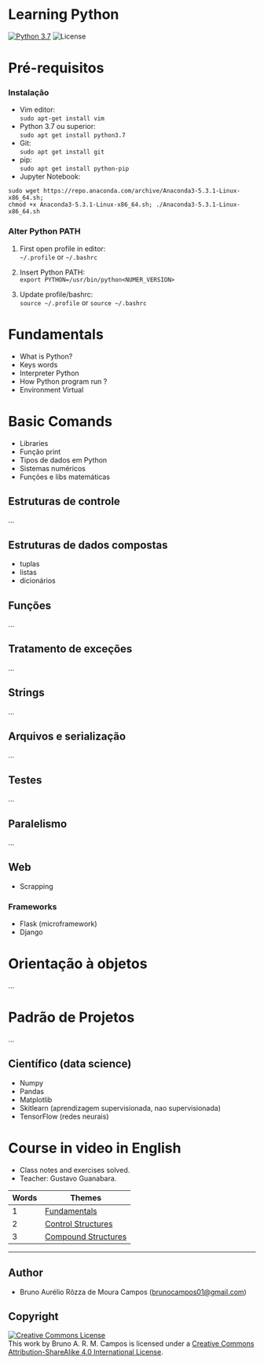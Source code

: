 # **Learning Python**
[![Python 3.7](https://img.shields.io/badge/python-3.7-yellow.svg)](https://www.python.org/downloads/release/python-371/)
![License](https://img.shields.io/badge/Code%20License-MIT-blue.svg)

# Pré-requisitos
### Instalação
- Vim editor:<br/>
`sudo apt-get install vim`
- Python 3.7 ou superior:<br/>
`sudo apt get install python3.7`
- Git:<br/>
`sudo apt get install git`
- pip:<br/>
`sudo apt get install python-pip`
- Jupyter Notebook:<br/>
```
sudo wget https://repo.anaconda.com/archive/Anaconda3-5.3.1-Linux-x86_64.sh; 
chmod +x Anaconda3-5.3.1-Linux-x86_64.sh; ./Anaconda3-5.3.1-Linux-x86_64.sh
```

### Alter Python PATH
1. First open profile in editor: <br/>
`~/.profile` or `~/.bashrc`

2. Insert Python PATH:  <br/>
`export PYTHON=/usr/bin/python<NUMER_VERSION>`

3. Update profile/bashrc: <br/>
`source ~/.profile` or `source ~/.bashrc`

# Fundamentals
  - What is Python?
  - Keys words
  - Interpreter Python
  - How Python program run ?
  - Environment Virtual


# Basic Comands
  - Libraries
  - Função print
  - Tipos de dados em Python
  - Sistemas numéricos
  - Funções e libs matemáticas


## Estruturas de controle
...
 
## Estruturas de dados compostas
 - tuplas
 - listas
 - dicionários
 
## Funções
...

## Tratamento de exceções
...

## Strings
...

## Arquivos e serialização
...

## Testes
...

## Paralelismo
...

## Web
- Scrapping

### Frameworks
- Flask (microframework)
- Django

# Orientação à objetos
...

# Padrão de Projetos
...

## Científico (data science)
- Numpy
- Pandas
- Matplotlib
- Skitlearn (aprendizagem supervisionada, nao supervisionada)
- TensorFlow (redes neurais)

# Course in video in English
- Class notes and exercises solved.
- Teacher: Gustavo Guanabara.

Words   | Themes
-------- | ---
1 | [Fundamentals](https://www.youtube.com/playlist?list=PLHz_AreHm4dlKP6QQCekuIPky1CiwmdI6)
2 | [Control Structures](https://www.youtube.com/playlist?list=PLHz_AreHm4dk_nZHmxxf_J0WRAqy5Czye)
3 | [Compound Structures](https://www.youtube.com/watch?v=0LB3FSfjvao&list=PLHz_AreHm4dksnH2jVTIVNviIMBVYyFnH)

---

## Author
- Bruno Aurélio Rôzza de Moura Campos (brunocampos01@gmail.com)
## Copyright
<a rel="license" href="http://creativecommons.org/licenses/by-sa/4.0/"><img alt="Creative Commons License" style="border-width:0" src="https://i.creativecommons.org/l/by-sa/4.0/88x31.png" /></a><br />This work by <span xmlns:cc="http://creativecommons.org/ns#" property="cc:attributionName">Bruno A. R. M. Campos</span> is licensed under a <a rel="license" href="http://creativecommons.org/licenses/by-sa/4.0/">Creative Commons Attribution-ShareAlike 4.0 International License</a>.
